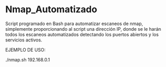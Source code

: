 # Nmap_Automatizado
Script programado en Bash para automatizar escaneos de nmap, simplemente proporcionando al script una dirección IP, donde se le harán todos los escaneos automatizados detectando los puertos abiertos y los servicios activos.

EJEMPLO DE USO:

./nmap.sh 192.168.0.1
